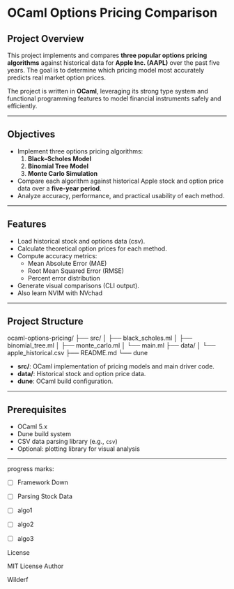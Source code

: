 # OCaml Options Pricing Comparison
## Project Overview
This project implements and compares **three popular options pricing algorithms** against historical data for **Apple Inc. (AAPL)** over the past five years. The goal is to determine which pricing model most accurately predicts real market option prices.

The project is written in **OCaml**, leveraging its strong type system and functional programming features to model financial instruments safely and efficiently.

---

## Objectives
- Implement three options pricing algorithms:
  1. **Black–Scholes Model**
  2. **Binomial Tree Model**
  3. **Monte Carlo Simulation**
- Compare each algorithm against historical Apple stock and option price data over a **five-year period**.
- Analyze accuracy, performance, and practical usability of each method.

---

## Features
- Load historical stock and options data (csv).
- Calculate theoretical option prices for each method.
- Compute accuracy metrics:
  - Mean Absolute Error (MAE)
  - Root Mean Squared Error (RMSE)
  - Percent error distribution
- Generate visual comparisons (CLI output).
- Also learn NVIM with NVchad
---

## Project Structure

ocaml-options-pricing/
├── src/
│ ├── black_scholes.ml
│ ├── binomial_tree.ml
│ ├── monte_carlo.ml
│ └── main.ml
├── data/
│ └── apple_historical.csv
├── README.md
└── dune


- **src/**: OCaml implementation of pricing models and main driver code.  
- **data/**: Historical stock and option price data.  
- **dune**: OCaml build configuration.  

---

## Prerequisites
- OCaml 5.x  
- Dune build system  
- CSV data parsing library (e.g., `csv`)  
- Optional: plotting library for visual analysis  

---

progress marks:
- [ ] Framework Down
- [ ] Parsing Stock Data
- [ ] algo1 
- [ ] algo2
- [ ] algo3



License

MIT License
Author

Wilderf

